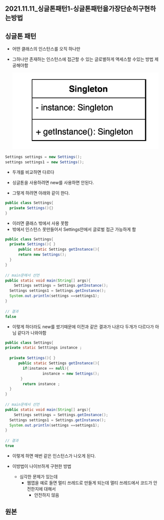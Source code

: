 ## 2021.11.11_싱글톤패턴1-싱글톤패턴을가장단순히구현하는방법

## 싱글톤 패턴

- 어떤 클래스의 인스턴스를 오직 하나만 

- 그하나만 존재하는 인스턴스에 접근할 수 있는 글로벌하게 액세스할 수있는 방법 제공해야함

  ![image-20211111211825686](2021.11.11_싱글톤패턴1-싱글톤패턴을가장단순히구현하는방법.assets/image-20211111211825686.png)

```java
Settings settings = new Settings();
settings settings1 = new Settings();
```

- 두개를 비교하면 다르다 
- 싱글톤을 사용하려면 new를 사용하면 안된다.

- 그렇게 하려면 아래와 같이 한다.

```java
public class Settings{
  private Settings(){}
}
```

- 이러면 클래스 밖에서 사용 못함
- 밖에서 인스턴스 못만들어서 Settings안에서 글로벌 접근 가능하게 함

```java
public class Settings{
  private Settings(){ }
      public static Settings getInstance(){
      return new Settings();
  }
}

// main문에서 선언
public static void main(String[] args){
	Settings settings = Settings.getInstance();
  Settings settings1 = Settings.getInstance();
  System.out.println(settings ==settings1);
}

// 결과
false
```

- 이렇게 하더라도 new를 썼기때문에 이전과 같은 결과가 나온다 두개가 다르다가 아님 같다가 나와야함

```java
public class Settings{
private static Setttings instance ;

  private Settings(){ }
      public static Settings getInstance(){
        if(instance == null){
     			 instance = new Settings();
       }
        return instance ;
  }
}

// main문에서 선언
public static void main(String[] args){
	Settings settings = Settings.getInstance();
  Settings settings1 = Settings.getInstance();
  System.out.println(settings ==settings1);
}

// 결과
true
```

- 이렇게 하면 매번 같은 인스턴스가 나오게 된다.

- 이방법이 나이브하게 구현한 방법
  - 심각한 문제가 있는데 
    - 웹앱을 예로 들면 멀티 쓰레드로 만들게 되는데 멀티 쓰레드에서 코드가 안전한지에 대해서
      - 안전하지 않음
## 원본
